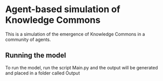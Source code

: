 # Agent-based simulation of Knowledge Commons
This is a simulation of the emergence of Knowledge Commons in a community of agents.

## Running the model
To run the model, run the script Main.py and the output will be generated and placed in a folder called Output
